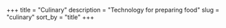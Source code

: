 +++
title = "Culinary"
description = "Technology for preparing food"
slug = "culinary"
sort_by = "title"
+++